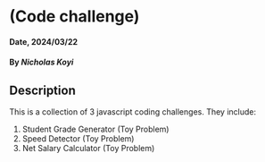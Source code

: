 # (Code challenge)

#### Date, 2024/03/22

#### By _Nicholas Koyi_

## Description

This is a collection of 3 javascript coding challenges.
They include:

1. Student Grade Generator (Toy Problem)
2. Speed Detector (Toy Problem)
3. Net Salary Calculator (Toy Problem)
